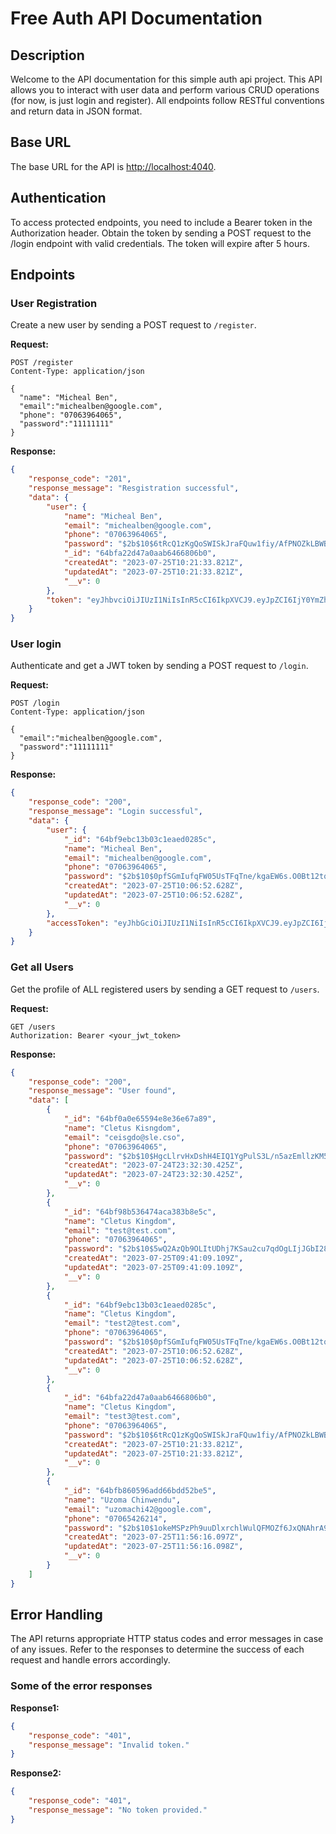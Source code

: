 # Free Auth API Documentation

## Description

Welcome to the API documentation for this simple auth api project. This API allows you to interact with user data and perform various CRUD operations (for now, is just login and register). All endpoints follow RESTful conventions and return data in JSON format.

## Base URL

The base URL for the API is [http://localhost:4040](http://localhost:3000).

## Authentication

To access protected endpoints, you need to include a Bearer token in the Authorization header. Obtain the token by sending a POST request to the /login endpoint with valid credentials. The token will expire after 5 hours.

## Endpoints

### User Registration

Create a new user by sending a POST request to `/register`.

**Request:**

```http
POST /register
Content-Type: application/json

{
  "name": "Micheal Ben",
  "email":"michealben@google.com",
  "phone": "07063964065",
  "password":"11111111"
}
```

**Response:**

```json
{
	"response_code": "201",
	"response_message": "Resgistration successful",
	"data": {
		"user": {
			"name": "Micheal Ben",
			"email": "michealben@google.com",
			"phone": "07063964065",
			"password": "$2b$10$6tRcQ1zKgQoSWISkJraFQuw1fiy/AfPNOZkLBWBWofFR6HMKI0Tpa",
			"_id": "64bfa22d47a0aab6466806b0",
			"createdAt": "2023-07-25T10:21:33.821Z",
			"updatedAt": "2023-07-25T10:21:33.821Z",
			"__v": 0
		},
		"token": "eyJhbvciOiJIUzI1NiIsInR5cCI6IkpXVCJ9.eyJpZCI6IjY0YmZhMjJkNDdhMGFhYjY0NjY4MDZiMCIsImlhdCI6MTY5MDI4MDQ5MywiZXhwIjoxNjkwMjk4NDkzfQ.l6pJzjYyj5DKKHfj1LnKy7K3Y1yGToWlp91Y3-VtXKg"
	}
}
```

### User login

Authenticate and get a JWT token by sending a POST request to `/login`.

**Request:**

```http
POST /login
Content-Type: application/json

{
  "email":"michealben@google.com",
  "password":"11111111"
}
```

**Response:**

```json
{
	"response_code": "200",
	"response_message": "Login successful",
	"data": {
		"user": {
			"_id": "64bf9ebc13b03c1eaed0285c",
			"name": "Micheal Ben",
			"email": "michealben@google.com",
			"phone": "07063964065",
			"password": "$2b$10$0pfSGmIufqFW05UsTFqTne/kgaEW6s.O0Bt12tq2Xh5nipCN5dade",
			"createdAt": "2023-07-25T10:06:52.628Z",
			"updatedAt": "2023-07-25T10:06:52.628Z",
			"__v": 0
		},
		"accessToken": "eyJhbGciOiJIUzI1NiIsInR5cCI6IkpXVCJ9.eyJpZCI6IjY0YmY5ZWJjMTNiMDNjMWVhZWQwMjg1YyIsImlhdCI6MTY5MDI4MDQ0NiwiZXhwIjoxNjkwMjk4NDQ2fQ.lZI-CDnj9hH6u3m1UpbOpq4ccwu8J56f4Gp09IyxeP8"
	}
}
```

### Get all Users

Get the profile of ALL registered users by sending a GET request to `/users`.

**Request:**

```http
GET /users
Authorization: Bearer <your_jwt_token>
```

**Response:**

```json
{
	"response_code": "200",
	"response_message": "User found",
	"data": [
		{
			"_id": "64bf0a0e65594e8e36e67a89",
			"name": "Cletus Kisngdom",
			"email": "ceisgdo@sle.cso",
			"phone": "07063964065",
			"password": "$2b$10$HgcLlrvHxDshH4EIQ1YgPulS3L/n5azEmllzKM5tvhh7QYI5CCQgG",
			"createdAt": "2023-07-24T23:32:30.425Z",
			"updatedAt": "2023-07-24T23:32:30.425Z",
			"__v": 0
		},
		{
			"_id": "64bf98b536474aca383b8e5c",
			"name": "Cletus Kingdom",
			"email": "test@test.com",
			"phone": "07063964065",
			"password": "$2b$10$5wQ2AzQb9OLItUDhj7KSau2cu7qdOgLIjJGbI28OI3SkHKSiNSiT6",
			"createdAt": "2023-07-25T09:41:09.109Z",
			"updatedAt": "2023-07-25T09:41:09.109Z",
			"__v": 0
		},
		{
			"_id": "64bf9ebc13b03c1eaed0285c",
			"name": "Cletus Kingdom",
			"email": "test2@test.com",
			"phone": "07063964065",
			"password": "$2b$10$0pfSGmIufqFW05UsTFqTne/kgaEW6s.O0Bt12tq2Xh5nipCN5dade",
			"createdAt": "2023-07-25T10:06:52.628Z",
			"updatedAt": "2023-07-25T10:06:52.628Z",
			"__v": 0
		},
		{
			"_id": "64bfa22d47a0aab6466806b0",
			"name": "Cletus Kingdom",
			"email": "test3@test.com",
			"phone": "07063964065",
			"password": "$2b$10$6tRcQ1zKgQoSWISkJraFQuw1fiy/AfPNOZkLBWBWofFR6HMKI0Tpa",
			"createdAt": "2023-07-25T10:21:33.821Z",
			"updatedAt": "2023-07-25T10:21:33.821Z",
			"__v": 0
		},
		{
			"_id": "64bfb860596add66bdd52be5",
			"name": "Uzoma Chinwendu",
			"email": "uzomachi42@google.com",
			"phone": "07065426214",
			"password": "$2b$10$1okeMSPzPh9uuDlxrchlWulQFMOZf6JxQNAhrA9ehPVtU0BXe.B8y",
			"createdAt": "2023-07-25T11:56:16.097Z",
			"updatedAt": "2023-07-25T11:56:16.098Z",
			"__v": 0
		}
	]
}
```

## Error Handling

The API returns appropriate HTTP status codes and error messages in case of any issues. Refer to the responses to determine the success of each request and handle errors accordingly.

### Some of the error responses

**Response1:**

```json
{
	"response_code": "401",
	"response_message": "Invalid token."
}
```

**Response2:**

```json
{
	"response_code": "401",
	"response_message": "No token provided."
}
```
